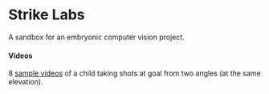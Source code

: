 # Strike Labs

A sandbox for an embryonic computer vision project. 

#### Videos 
8 [sample videos](https://github.com/joemulberry/strikelabs/tree/main/videos) of a child taking shots at goal from two angles (at the same elevation).  
